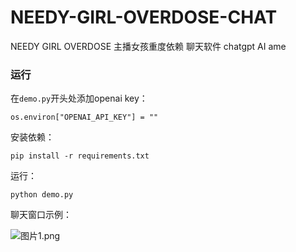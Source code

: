 # NEEDY-GIRL-OVERDOSE-CHAT
 NEEDY GIRL OVERDOSE 主播女孩重度依赖 聊天软件 chatgpt AI ame



### 运行
在`demo.py`开头处添加openai key：

`os.environ["OPENAI_API_KEY"] = ""`

安装依赖：

`pip install -r requirements.txt`

运行：

`python demo.py`

聊天窗口示例：




![图片1.png](https://s2.loli.net/2023/10/22/RIVBOwqv7EAFdz1.png)




